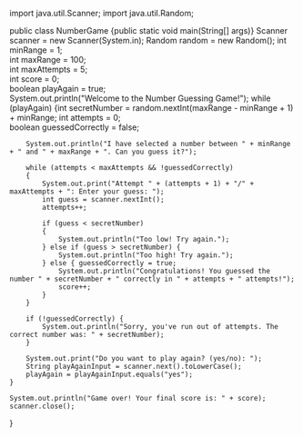 import java.util.Scanner; import java.util.Random; 
 
public class NumberGame {public static void main(String[] args)} 
        Scanner scanner = new Scanner(System.in); 
        Random random = new Random(); 
        int minRange = 1;         
        int maxRange = 100;         
        int maxAttempts = 5;         
        int score = 0;         
        boolean playAgain = true;         
        System.out.println("Welcome to the Number Guessing Game!"); 
             while (playAgain) {int secretNumber = random.nextInt(maxRange - minRange + 1) + minRange; 
        int attempts = 0;            
        boolean guessedCorrectly = false; 
         
        System.out.println("I have selected a number between " + minRange + " and " + maxRange + ". Can you guess it?"); 
         
        while (attempts < maxAttempts && !guessedCorrectly) 
        { 
            System.out.print("Attempt " + (attempts + 1) + "/" + maxAttempts + ": Enter your guess: ");                 
            int guess = scanner.nextInt();                 
            attempts++; 
             
            if (guess < secretNumber) 
            { 
                System.out.println("Too low! Try again."); 
            } else if (guess > secretNumber) { 
                System.out.println("Too high! Try again."); 
            } else { guessedCorrectly = true; 
                System.out.println("Congratulations! You guessed the number " + secretNumber + " correctly in " + attempts + " attempts!"); 
                score++; 
            } 
        } 
         
        if (!guessedCorrectly) { 
            System.out.println("Sorry, you've run out of attempts. The correct number was: " + secretNumber); 
        } 
         
        System.out.print("Do you want to play again? (yes/no): ");             
        String playAgainInput = scanner.next().toLowerCase();             
        playAgain = playAgainInput.equals("yes"); 
    } 
     
    System.out.println("Game over! Your final score is: " + score);         
    scanner.close(); 
} 

                   
       
